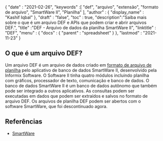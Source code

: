{
  "date" : "2021-02-26",
  "keywords" :[ "def", "arquivo", "extensão", "formato de arquivo", "SmartWare II", "Planilha" ],
  "author" : {
    "display_name" : "Kashif Iqbal"
},
  "draft" : "false",
  "toc" : true,
  "description":"Saiba mais sobre o que é um arquivo DEF e APIs que podem criar e abrir arquivos DEF.",
  "title" :"DEF - Arquivo de dados da planilha SmartWare II",
  "linktitle" : "DEF",
  "menu" : {
    "docs" : {
      "parent" : "spreadsheet"
}
},
  "lastmod" : "2021-11-23"
}

## O que é um arquivo DEF?

Um arquivo DEF é um arquivo de dados criado em [formato de arquivo de planilha](/pt/spreadsheet/) pelo aplicativo de banco de dados SmartWare II, desenvolvido pela Informix Software. O Software II tinha quatro módulos incluindo planilha com gráficos, processador de texto, comunicação e banco de dados. O banco de dados SmartWare II é um banco de dados autônomo que também pode ser integrado a outros aplicativos. As consultas podem ser executadas em dados que podem ser extraídos e salvos no formato de arquivo DEF. Os arquivos de planilha DEF podem ser abertos com o software SmartWare, que foi descontinuado agora.

## Referências

* [SmartWare](https://en.wikipedia.org/wiki/SmartWare)

